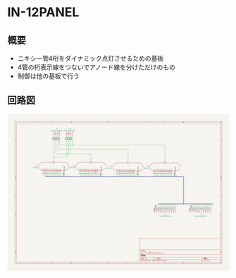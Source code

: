 # IN-12PANEL

## 概要

* ニキシー管4桁をダイナミック点灯させるための基板
* 4管の桁表示線をつないでアノード線を分けただけのもの
* 制御は他の基板で行う

## 回路図

![回路図](img/回路図.png)
